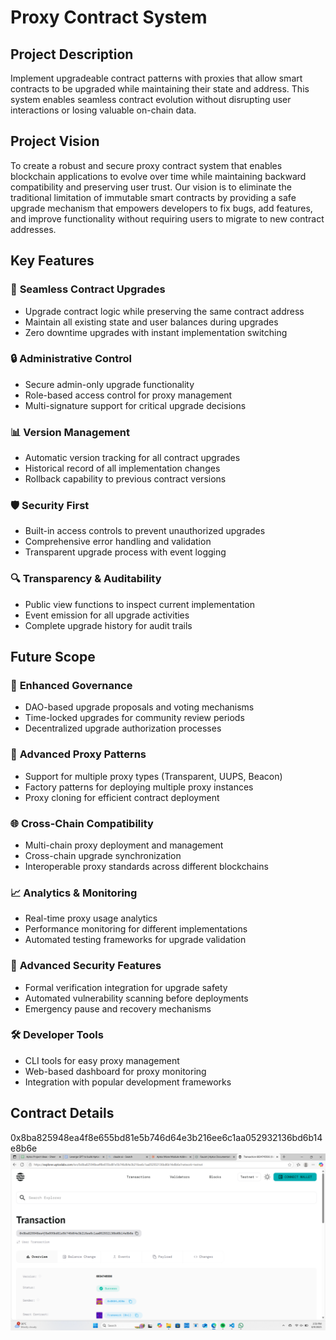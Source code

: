 # Proxy Contract System

## Project Description
Implement upgradeable contract patterns with proxies that allow smart contracts to be upgraded while maintaining their state and address. This system enables seamless contract evolution without disrupting user interactions or losing valuable on-chain data.

## Project Vision
To create a robust and secure proxy contract system that enables blockchain applications to evolve over time while maintaining backward compatibility and preserving user trust. Our vision is to eliminate the traditional limitation of immutable smart contracts by providing a safe upgrade mechanism that empowers developers to fix bugs, add features, and improve functionality without requiring users to migrate to new contract addresses.

## Key Features

### 🔄 **Seamless Contract Upgrades**
- Upgrade contract logic while preserving the same contract address
- Maintain all existing state and user balances during upgrades
- Zero downtime upgrades with instant implementation switching

### 🔒 **Administrative Control**
- Secure admin-only upgrade functionality
- Role-based access control for proxy management
- Multi-signature support for critical upgrade decisions

### 📊 **Version Management**
- Automatic version tracking for all contract upgrades
- Historical record of all implementation changes
- Rollback capability to previous contract versions

### 🛡️ **Security First**
- Built-in access controls to prevent unauthorized upgrades
- Comprehensive error handling and validation
- Transparent upgrade process with event logging

### 🔍 **Transparency & Auditability**
- Public view functions to inspect current implementation
- Event emission for all upgrade activities
- Complete upgrade history for audit trails

## Future Scope

### 🚀 **Enhanced Governance**
- DAO-based upgrade proposals and voting mechanisms
- Time-locked upgrades for community review periods
- Decentralized upgrade authorization processes

### 🔧 **Advanced Proxy Patterns**
- Support for multiple proxy types (Transparent, UUPS, Beacon)
- Factory patterns for deploying multiple proxy instances
- Proxy cloning for efficient contract deployment

### 🌐 **Cross-Chain Compatibility**
- Multi-chain proxy deployment and management
- Cross-chain upgrade synchronization
- Interoperable proxy standards across different blockchains

### 📈 **Analytics & Monitoring**
- Real-time proxy usage analytics
- Performance monitoring for different implementations
- Automated testing frameworks for upgrade validation

### 🔐 **Advanced Security Features**
- Formal verification integration for upgrade safety
- Automated vulnerability scanning before deployments
- Emergency pause and recovery mechanisms

### 🛠️ **Developer Tools**
- CLI tools for easy proxy management
- Web-based dashboard for proxy monitoring
- Integration with popular development frameworks

## Contract Details
0x8ba825948ea4f8e655bd81e5b746d64e3b216ee6c1aa052932136bd6b14e8b6e
![alt text](image.png)